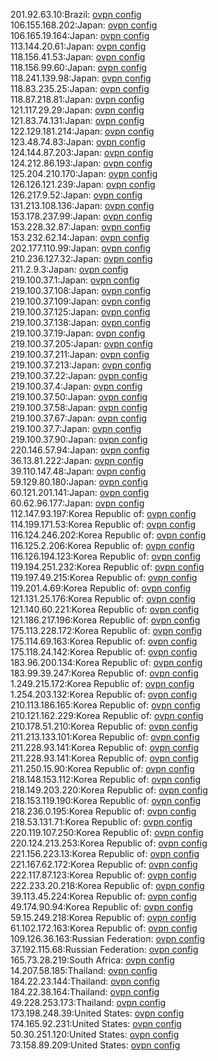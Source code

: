201.92.63.10:Brazil: [ovpn config](vpn/201_92_63_10.ovpn)  
106.155.168.202:Japan: [ovpn config](vpn/106_155_168_202.ovpn)  
106.165.19.164:Japan: [ovpn config](vpn/106_165_19_164.ovpn)  
113.144.20.61:Japan: [ovpn config](vpn/113_144_20_61.ovpn)  
118.156.41.53:Japan: [ovpn config](vpn/118_156_41_53.ovpn)  
118.156.99.60:Japan: [ovpn config](vpn/118_156_99_60.ovpn)  
118.241.139.98:Japan: [ovpn config](vpn/118_241_139_98.ovpn)  
118.83.235.25:Japan: [ovpn config](vpn/118_83_235_25.ovpn)  
118.87.218.81:Japan: [ovpn config](vpn/118_87_218_81.ovpn)  
121.117.29.29:Japan: [ovpn config](vpn/121_117_29_29.ovpn)  
121.83.74.131:Japan: [ovpn config](vpn/121_83_74_131.ovpn)  
122.129.181.214:Japan: [ovpn config](vpn/122_129_181_214.ovpn)  
123.48.74.83:Japan: [ovpn config](vpn/123_48_74_83.ovpn)  
124.144.87.203:Japan: [ovpn config](vpn/124_144_87_203.ovpn)  
124.212.86.193:Japan: [ovpn config](vpn/124_212_86_193.ovpn)  
125.204.210.170:Japan: [ovpn config](vpn/125_204_210_170.ovpn)  
126.126.121.239:Japan: [ovpn config](vpn/126_126_121_239.ovpn)  
126.217.9.52:Japan: [ovpn config](vpn/126_217_9_52.ovpn)  
131.213.108.136:Japan: [ovpn config](vpn/131_213_108_136.ovpn)  
153.178.237.99:Japan: [ovpn config](vpn/153_178_237_99.ovpn)  
153.228.32.87:Japan: [ovpn config](vpn/153_228_32_87.ovpn)  
153.232.62.14:Japan: [ovpn config](vpn/153_232_62_14.ovpn)  
202.177.110.99:Japan: [ovpn config](vpn/202_177_110_99.ovpn)  
210.236.127.32:Japan: [ovpn config](vpn/210_236_127_32.ovpn)  
211.2.9.3:Japan: [ovpn config](vpn/211_2_9_3.ovpn)  
219.100.37.1:Japan: [ovpn config](vpn/219_100_37_1.ovpn)  
219.100.37.108:Japan: [ovpn config](vpn/219_100_37_108.ovpn)  
219.100.37.109:Japan: [ovpn config](vpn/219_100_37_109.ovpn)  
219.100.37.125:Japan: [ovpn config](vpn/219_100_37_125.ovpn)  
219.100.37.138:Japan: [ovpn config](vpn/219_100_37_138.ovpn)  
219.100.37.19:Japan: [ovpn config](vpn/219_100_37_19.ovpn)  
219.100.37.205:Japan: [ovpn config](vpn/219_100_37_205.ovpn)  
219.100.37.211:Japan: [ovpn config](vpn/219_100_37_211.ovpn)  
219.100.37.213:Japan: [ovpn config](vpn/219_100_37_213.ovpn)  
219.100.37.22:Japan: [ovpn config](vpn/219_100_37_22.ovpn)  
219.100.37.4:Japan: [ovpn config](vpn/219_100_37_4.ovpn)  
219.100.37.50:Japan: [ovpn config](vpn/219_100_37_50.ovpn)  
219.100.37.58:Japan: [ovpn config](vpn/219_100_37_58.ovpn)  
219.100.37.67:Japan: [ovpn config](vpn/219_100_37_67.ovpn)  
219.100.37.7:Japan: [ovpn config](vpn/219_100_37_7.ovpn)  
219.100.37.90:Japan: [ovpn config](vpn/219_100_37_90.ovpn)  
220.146.57.94:Japan: [ovpn config](vpn/220_146_57_94.ovpn)  
36.13.81.222:Japan: [ovpn config](vpn/36_13_81_222.ovpn)  
39.110.147.48:Japan: [ovpn config](vpn/39_110_147_48.ovpn)  
59.129.80.180:Japan: [ovpn config](vpn/59_129_80_180.ovpn)  
60.121.201.141:Japan: [ovpn config](vpn/60_121_201_141.ovpn)  
60.62.96.177:Japan: [ovpn config](vpn/60_62_96_177.ovpn)  
112.147.93.197:Korea Republic of: [ovpn config](vpn/112_147_93_197.ovpn)  
114.199.171.53:Korea Republic of: [ovpn config](vpn/114_199_171_53.ovpn)  
116.124.246.202:Korea Republic of: [ovpn config](vpn/116_124_246_202.ovpn)  
116.125.2.206:Korea Republic of: [ovpn config](vpn/116_125_2_206.ovpn)  
116.126.194.123:Korea Republic of: [ovpn config](vpn/116_126_194_123.ovpn)  
119.194.251.232:Korea Republic of: [ovpn config](vpn/119_194_251_232.ovpn)  
119.197.49.215:Korea Republic of: [ovpn config](vpn/119_197_49_215.ovpn)  
119.201.4.69:Korea Republic of: [ovpn config](vpn/119_201_4_69.ovpn)  
121.131.25.176:Korea Republic of: [ovpn config](vpn/121_131_25_176.ovpn)  
121.140.60.221:Korea Republic of: [ovpn config](vpn/121_140_60_221.ovpn)  
121.186.217.196:Korea Republic of: [ovpn config](vpn/121_186_217_196.ovpn)  
175.113.228.172:Korea Republic of: [ovpn config](vpn/175_113_228_172.ovpn)  
175.114.69.163:Korea Republic of: [ovpn config](vpn/175_114_69_163.ovpn)  
175.118.24.142:Korea Republic of: [ovpn config](vpn/175_118_24_142.ovpn)  
183.96.200.134:Korea Republic of: [ovpn config](vpn/183_96_200_134.ovpn)  
183.99.39.247:Korea Republic of: [ovpn config](vpn/183_99_39_247.ovpn)  
1.249.215.172:Korea Republic of: [ovpn config](vpn/1_249_215_172.ovpn)  
1.254.203.132:Korea Republic of: [ovpn config](vpn/1_254_203_132.ovpn)  
210.113.186.165:Korea Republic of: [ovpn config](vpn/210_113_186_165.ovpn)  
210.121.162.229:Korea Republic of: [ovpn config](vpn/210_121_162_229.ovpn)  
210.178.51.210:Korea Republic of: [ovpn config](vpn/210_178_51_210.ovpn)  
211.213.133.101:Korea Republic of: [ovpn config](vpn/211_213_133_101.ovpn)  
211.228.93.141:Korea Republic of: [ovpn config](vpn/211_228_93_141.ovpn)  
211.228.93.141:Korea Republic of: [ovpn config](vpn/211_228_93_141.ovpn)  
211.250.15.90:Korea Republic of: [ovpn config](vpn/211_250_15_90.ovpn)  
218.148.153.112:Korea Republic of: [ovpn config](vpn/218_148_153_112.ovpn)  
218.149.203.220:Korea Republic of: [ovpn config](vpn/218_149_203_220.ovpn)  
218.153.119.190:Korea Republic of: [ovpn config](vpn/218_153_119_190.ovpn)  
218.236.0.195:Korea Republic of: [ovpn config](vpn/218_236_0_195.ovpn)  
218.53.131.71:Korea Republic of: [ovpn config](vpn/218_53_131_71.ovpn)  
220.119.107.250:Korea Republic of: [ovpn config](vpn/220_119_107_250.ovpn)  
220.124.213.253:Korea Republic of: [ovpn config](vpn/220_124_213_253.ovpn)  
221.156.223.13:Korea Republic of: [ovpn config](vpn/221_156_223_13.ovpn)  
221.167.62.172:Korea Republic of: [ovpn config](vpn/221_167_62_172.ovpn)  
222.117.87.123:Korea Republic of: [ovpn config](vpn/222_117_87_123.ovpn)  
222.233.20.218:Korea Republic of: [ovpn config](vpn/222_233_20_218.ovpn)  
39.113.45.224:Korea Republic of: [ovpn config](vpn/39_113_45_224.ovpn)  
49.174.90.94:Korea Republic of: [ovpn config](vpn/49_174_90_94.ovpn)  
59.15.249.218:Korea Republic of: [ovpn config](vpn/59_15_249_218.ovpn)  
61.102.172.163:Korea Republic of: [ovpn config](vpn/61_102_172_163.ovpn)  
109.126.36.163:Russian Federation: [ovpn config](vpn/109_126_36_163.ovpn)  
37.192.115.68:Russian Federation: [ovpn config](vpn/37_192_115_68.ovpn)  
165.73.28.219:South Africa: [ovpn config](vpn/165_73_28_219.ovpn)  
14.207.58.185:Thailand: [ovpn config](vpn/14_207_58_185.ovpn)  
184.22.23.144:Thailand: [ovpn config](vpn/184_22_23_144.ovpn)  
184.22.38.164:Thailand: [ovpn config](vpn/184_22_38_164.ovpn)  
49.228.253.173:Thailand: [ovpn config](vpn/49_228_253_173.ovpn)  
173.198.248.39:United States: [ovpn config](vpn/173_198_248_39.ovpn)  
174.165.92.231:United States: [ovpn config](vpn/174_165_92_231.ovpn)  
50.30.251.120:United States: [ovpn config](vpn/50_30_251_120.ovpn)  
73.158.89.209:United States: [ovpn config](vpn/73_158_89_209.ovpn)  
